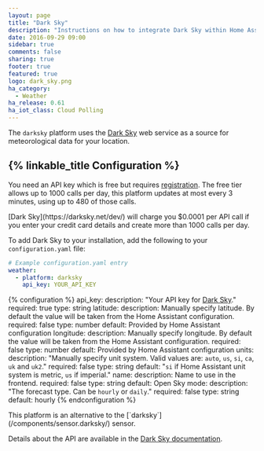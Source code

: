 ```yaml
---
layout: page
title: "Dark Sky"
description: "Instructions on how to integrate Dark Sky within Home Assistant."
date: 2016-09-29 09:00
sidebar: true
comments: false
sharing: true
footer: true
featured: true
logo: dark_sky.png
ha_category:
  - Weather
ha_release: 0.61
ha_iot_class: Cloud Polling
---
```


The `darksky` platform uses the [Dark Sky](https://darksky.net/) web service as a source for meteorological data for your location.

## {% linkable_title Configuration %}

You need an API key which is free but requires [registration](https://darksky.net/dev/register). The free tier allows up to 1000 calls per day, this platform updates at most every 3 minutes, using up to 480 of those calls.

<p class='note warning'>
[Dark Sky](https://darksky.net/dev/) will charge you $0.0001 per API call if you enter your credit card details and create more than 1000 calls per day.
</p>

To add Dark Sky to your installation, add the following to your `configuration.yaml` file:

```yaml
# Example configuration.yaml entry
weather:
  - platform: darksky
    api_key: YOUR_API_KEY
```

{% configuration %}
api_key:
  description: "Your API key for [Dark Sky](https://darksky.net/dev/)."
  required: true
  type: string
latitude:
  description: Manually specify latitude. By default the value will be taken from the Home Assistant configuration.
  required: false
  type: number
  default: Provided by Home Assistant configuration
longitude:
  description: Manually specify longitude. By default the value will be taken from the Home Assistant configuration.
  required: false
  type: number
  default: Provided by Home Assistant configuration
units:
  description: "Manually specify unit system. Valid values are: `auto`, `us`, `si`, `ca`, `uk` and `uk2`."
  required: false
  type: string
  default: "`si` if Home Assistant unit system is metric, `us` if imperial."
name:
  description: Name to use in the frontend.
  required: false
  type: string
  default: Open Sky
mode:
  description: "The forecast type. Can be `hourly` or `daily`."
  required: false
  type: string
  default: hourly
{% endconfiguration %}

<p class='note'>
This platform is an alternative to the [`darksky`](/components/sensor.darksky/) sensor.
</p>

Details about the API are available in the [Dark Sky documentation](https://darksky.net/dev/docs).
